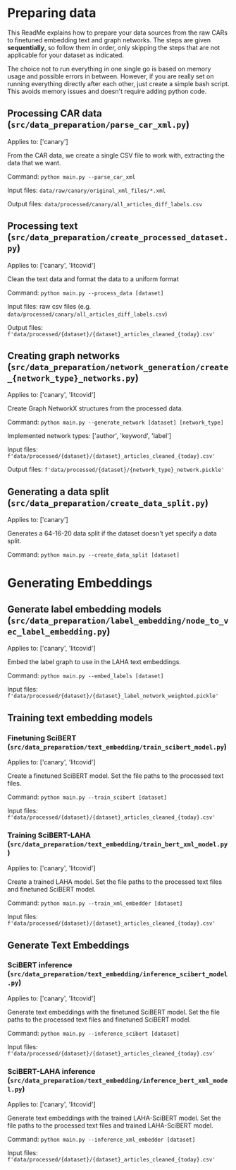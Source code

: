 Preparing data
==============

This ReadMe explains how to prepare your data sources from the raw CARs to finetuned embedding text and graph networks.
The steps are given **sequentially**, so follow them in order, only skipping the steps that are not applicable for your
dataset as indicated.

The choice not to run everything in one single go is based on memory usage and possible errors in between.
However, if you are really set on running everything directly after each other, just create a simple bash script.
This avoids memory issues and doesn't require adding python code.

## Processing CAR data (```src/data_preparation/parse_car_xml.py```)

Applies to: ['canary']

From the CAR data, we create a single CSV file to work with, extracting the data that we want.

Command: ```python main.py --parse_car_xml```

Input files: ```data/raw/canary/original_xml_files/*.xml```

Output files: ```data/processed/canary/all_articles_diff_labels.csv```

## Processing text (```src/data_preparation/create_processed_dataset.py```)

Applies to: ['canary', 'litcovid']

Clean the text data and format the data to a uniform format

Command: ```python main.py --process_data [dataset]```

Input files: raw csv files (e.g. ```data/processed/canary/all_articles_diff_labels.csv```)

Output files: ```f'data/processed/{dataset}/{dataset}_articles_cleaned_{today}.csv'```

## Creating graph networks (```src/data_preparation/network_generation/create_{network_type}_networks.py```)

Applies to: ['canary', 'litcovid']

Create Graph NetworkX structures from the processed data.

Command: ```python main.py --generate_network [dataset] [network_type]```

Implemented network types: ['author', 'keyword', 'label']

Input files: ```f'data/processed/{dataset}/{dataset}_articles_cleaned_{today}.csv'```

Output files: ```f'data/processed/{dataset}/{network_type}_network.pickle'```

## Generating a data split (```src/data_preparation/create_data_split.py```)

Applies to: ['canary']

Generates a 64-16-20 data split if the dataset doesn't yet specify a data split.

Command: ```python main.py --create_data_split [dataset]```

# Generating Embeddings

## Generate label embedding models (```src/data_preparation/label_embedding/node_to_vec_label_embedding.py```)

Applies to: ['canary', 'litcovid']

Embed the label graph to use in the LAHA text embeddings.

Command: ```python main.py --embed_labels [dataset]```

Input files: ```f'data/processed/{dataset}/{dataset}_label_network_weighted.pickle'```

## Training text embedding models

### Finetuning SciBERT (```src/data_preparation/text_embedding/train_scibert_model.py```)

Applies to: ['canary', 'litcovid']

Create a finetuned SciBERT model.
Set the file paths to the processed text files.

Command: ```python main.py --train_scibert [dataset]```

Input files: ```f'data/processed/{dataset}/{dataset}_articles_cleaned_{today}.csv'```

### Training SciBERT-LAHA (```src/data_preparation/text_embedding/train_bert_xml_model.py```)

Applies to: ['canary', 'litcovid']

Create a trained LAHA model.
Set the file paths to the processed text files and finetuned SciBERT model.

Command: ```python main.py --train_xml_embedder [dataset]```

Input files: ```f'data/processed/{dataset}/{dataset}_articles_cleaned_{today}.csv'```

## Generate Text Embeddings

### SciBERT inference (```src/data_preparation/text_embedding/inference_scibert_model.py```)

Applies to: ['canary', 'litcovid']

Generate text embeddings with the finetuned SciBERT model.
Set the file paths to the processed text files and finetuned SciBERT model.

Command: ```python main.py --inference_scibert [dataset]```

Input files: ```f'data/processed/{dataset}/{dataset}_articles_cleaned_{today}.csv'```

### SciBERT-LAHA inference (```src/data_preparation/text_embedding/inference_bert_xml_model.py```)

Applies to: ['canary', 'litcovid']

Generate text embeddings with the trained LAHA-SciBERT model.
Set the file paths to the processed text files and trained LAHA-SciBERT model.

Command: ```python main.py --inference_xml_embedder [dataset]```

Input files: ```f'data/processed/{dataset}/{dataset}_articles_cleaned_{today}.csv'```

